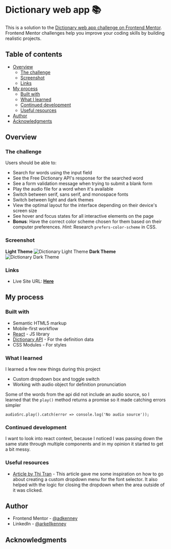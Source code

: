 # Dictionary web app 📚

This is a solution to the [Dictionary web app challenge on Frontend Mentor](https://www.frontendmentor.io/challenges/dictionary-web-app-h5wwnyuKFL). Frontend Mentor challenges help you improve your coding skills by building realistic projects. 

## Table of contents

- [Overview](#overview)
  - [The challenge](#the-challenge)
  - [Screenshot](#screenshot)
  - [Links](#links)
- [My process](#my-process)
  - [Built with](#built-with)
  - [What I learned](#what-i-learned)
  - [Continued development](#continued-development)
  - [Useful resources](#useful-resources)
- [Author](#author)
- [Acknowledgments](#acknowledgments)

## Overview

### The challenge

Users should be able to:

- Search for words using the input field
- See the Free Dictionary API's response for the searched word
- See a form validation message when trying to submit a blank form
- Play the audio file for a word when it's available
- Switch between serif, sans serif, and monospace fonts
- Switch between light and dark themes
- View the optimal layout for the interface depending on their device's screen size
- See hover and focus states for all interactive elements on the page
- **Bonus**: Have the correct color scheme chosen for them based on their computer preferences. _Hint_: Research `prefers-color-scheme` in CSS.

### Screenshot
**Light Theme**
![Dictionary Light Theme](https://user-images.githubusercontent.com/31222712/220158495-1aaf77b8-8565-4af9-8447-7987b81382d5.png)
**Dark Theme**
![Dictionary Dark Theme](https://user-images.githubusercontent.com/31222712/220158799-efbe23eb-f8f6-4814-bf6d-8cd76d97d2b3.png)

### Links

- Live Site URL: [**Here**](https://adkenney-dictionary-app.netlify.app/)

## My process

### Built with

- Semantic HTML5 markup
- Mobile-first workflow
- [React](https://reactjs.org/) - JS library
- [Dictionary API](https://dictionaryapi.dev/) - For the definition data
- CSS Modules - For styles

### What I learned

I learned a few new things during this project
- Custom dropdown box and toggle switch
- Working with audio object for definition pronunciation

Some of the words from the api did not include an audio source, so I learned that the `play()` method returns a promise so it made catching errors simpler

```audioSrc.play().catch(error => console.log('No audio source'));```


### Continued development

I want to look into react context, because I noticed I was passing down the same state through multiple components and in my opinion it started to get a bit messy.

### Useful resources

- [Article by Thi Tran](https://medium.com/tinyso/how-to-create-a-dropdown-select-component-in-react-bf85df53e206) - This article gave me some inspiration on how to go about creating a custom dropdown menu for the font selector. It also helped with the logic for closing the dropdown when the area outside of it was clicked.

## Author

- Frontend Mentor - [@adkenney](https://www.frontendmentor.io/profile/adkenney)
- LinkedIn - [@arkellkenney](https://www.linkedin.com/in/arkellkenney/)

## Acknowledgments

